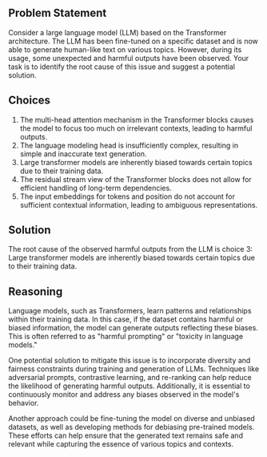  ## Problem Statement

Consider a large language model (LLM) based on the Transformer architecture. The LLM has been fine-tuned on a specific dataset and is now able to generate human-like text on various topics. However, during its usage, some unexpected and harmful outputs have been observed. Your task is to identify the root cause of this issue and suggest a potential solution.

## Choices

1. The multi-head attention mechanism in the Transformer blocks causes the model to focus too much on irrelevant contexts, leading to harmful outputs.
2. The language modeling head is insufficiently complex, resulting in simple and inaccurate text generation.
3. Large transformer models are inherently biased towards certain topics due to their training data.
4. The residual stream view of the Transformer blocks does not allow for efficient handling of long-term dependencies.
5. The input embeddings for tokens and position do not account for sufficient contextual information, leading to ambiguous representations.

## Solution

The root cause of the observed harmful outputs from the LLM is choice 3: Large transformer models are inherently biased towards certain topics due to their training data.

## Reasoning

Language models, such as Transformers, learn patterns and relationships within their training data. In this case, if the dataset contains harmful or biased information, the model can generate outputs reflecting these biases. This is often referred to as "harmful prompting" or "toxicity in language models."

One potential solution to mitigate this issue is to incorporate diversity and fairness constraints during training and generation of LLMs. Techniques like adversarial prompts, contrastive learning, and re-ranking can help reduce the likelihood of generating harmful outputs. Additionally, it is essential to continuously monitor and address any biases observed in the model's behavior.

Another approach could be fine-tuning the model on diverse and unbiased datasets, as well as developing methods for debiasing pre-trained models. These efforts can help ensure that the generated text remains safe and relevant while capturing the essence of various topics and contexts.
